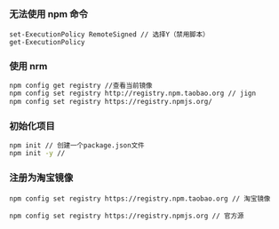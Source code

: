 ### 无法使用 npm 命令

```powershell（管理员）
set-ExecutionPolicy RemoteSigned // 选择Y（禁用脚本）
get-ExecutionPolicy
```

### 使用 nrm

```sh
npm config get registry //查看当前镜像
npm config set registry http://registry.npm.taobao.org // jign
npm config set registry https://registry.npmjs.org/
```

### 初始化项目

```sh
npm init // 创建一个package.json文件
npm init -y //
```

### 注册为淘宝镜像

```shell
npm config set registry https://registry.npm.taobao.org // 淘宝镜像

npm config set registry https://registry.npmjs.org // 官方源
```
